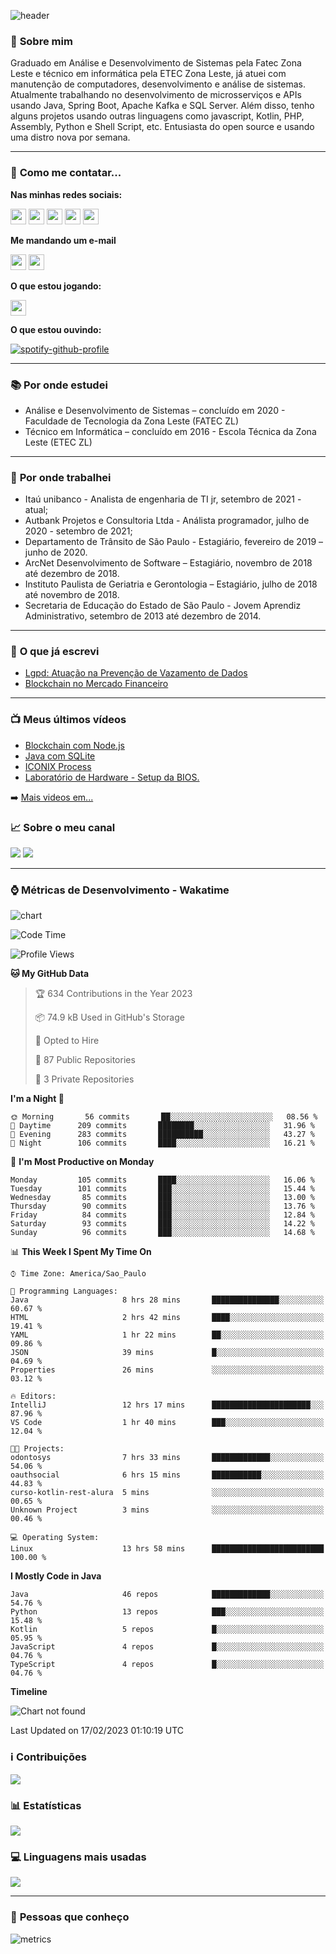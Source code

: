 ![header](img/header.png)

### :bust_in_silhouette: **Sobre mim** 
Graduado em Análise e Desenvolvimento de Sistemas pela Fatec Zona Leste e técnico em informática pela ETEC Zona Leste, já atuei com manutenção de computadores, desenvolvimento e análise de sistemas. Atualmente trabalhando no desenvolvimento de microsserviços e APIs usando Java, Spring Boot, Apache Kafka e SQL Server. Além disso, tenho alguns projetos usando outras linguagens como javascript, Kotlin, PHP, Assembly, Python e Shell Script, etc. Entusiasta do open source e usando uma distro nova por semana.

---

### :calling: **Como me contatar...**

**Nas minhas redes sociais:**

<a href="https://api.whatsapp.com/send?phone=5511930093018"><img src="https://img.shields.io/badge/WhatsApp-25D366?style=for-the-badge&logo=whatsapp&logoColor=white" height=25></a>
<a href="https://www.linkedin.com/in/gustavo-silva-69b84a15b/"><img src="https://img.shields.io/badge/linkedin-%230077B5.svg?&style=for-the-badge&logo=linkedin&logoColor=white" height=25></a>
<a href="https://www.instagram.com/gasfgrv/"><img src="https://img.shields.io/badge/instagram-%23E4405F.svg?&style=for-the-badge&logo=instagram&logoColor=white" height=25></a>
<a href="https://www.facebook.com/gAlmeida11"><img src="https://img.shields.io/badge/Facebook-1877F2?style=for-the-badge&logo=facebook&logoColor=white" height=25></a>
<a href="https://discordapp.com/users/616994765065420801"><img src="https://img.shields.io/badge/Discord-5865F2?style=for-the-badge&logo=discord&logoColor=white" height=25></a>

**Me mandando um e-mail**

<a href="mailto:gustavoalmeidasilva41@gmail.com"><img src="https://img.shields.io/badge/Gmail-D14836?style=for-the-badge&logo=gmail&logoColor=white" height=25></a>
<a href="mailto:gustavo_almeida11@hotmail.com"><img src="https://img.shields.io/badge/Microsoft_Outlook-0078D4?style=for-the-badge&logo=microsoft-outlook&logoColor=white" height=25></a>


**O que estou jogando:**

<a href="https://psnprofiles.com/gustavo_11845"><img src="https://img.shields.io/badge/PlayStation-003791?style=for-the-badge&logo=playstation&logoColor=white" height=25></a>

**O que estou ouvindo:**

[![spotify-github-profile](https://spotify-github-profile.vercel.app/api/view?uid=316iwsuurk4wrc72ys5gle37hpei&cover_image=true&theme=default&bar_color_cover=true)](https://spotify-github-profile.vercel.app/api/view?uid=316iwsuurk4wrc72ys5gle37hpei&redirect=true)

---

### :books: **Por onde estudei**

- Análise e Desenvolvimento de Sistemas – concluído em 2020 - Faculdade de Tecnologia da Zona Leste (FATEC ZL)
- Técnico em Informática – concluído em 2016 - Escola Técnica da Zona Leste (ETEC ZL)

---

### :briefcase: **Por onde trabalhei**

- Itaú unibanco - Analista de engenharia de TI jr, setembro de 2021 - atual;
- Autbank Projetos e Consultoria Ltda - Análista programador, julho de 2020 - setembro de 2021;
- Departamento de Trânsito de São Paulo - Estagiário, fevereiro de 2019 – junho de 2020.
- ArcNet Desenvolvimento de Software – Estagiário, novembro de 2018 até dezembro de 2018.
- Instituto Paulista de Geriatria e Gerontologia – Estagiário, julho de 2018 até novembro de 2018.
- Secretaria de Educação do Estado de São Paulo - Jovem Aprendiz Administrativo, setembro de 2013 até  dezembro de 2014.

---

### :page_facing_up: **O que já escrevi**

- [Lgpd: Atuação na Prevenção de Vazamento de Dados](https://even3.blob.core.windows.net/even3publicacoes-assets/tcc/428254-lgpd-atuacao-na-prevencao-de-vazamento-de-dados-282544.pdf)
- [Blockchain no Mercado Financeiro](https://www.linkedin.com/pulse/blockchain-mercado-financeiro-gustavo-silva/)

---

### :tv: **Meus últimos vídeos**   

<!-- YOUTUBE:START -->
- [Blockchain com Node.js](https://www.youtube.com/watch?v=8kxP_VkRicA)
- [Java com SQLite](https://www.youtube.com/watch?v=7SEDCJzaeb8)
- [ICONIX Process](https://www.youtube.com/watch?v=c8M5Q30f9h4)
- [Laboratório de Hardware - Setup da BIOS.](https://www.youtube.com/watch?v=pDuf8UUzL0Q)
<!-- YOUTUBE:END -->
   
➡️ [Mais videos em...](https://www.youtube.com/channel/UCXKb8To1OWsDy6dqf4oM-_g)

###  :chart_with_upwards_trend: **Sobre o meu canal**  
![](https://img.shields.io/youtube/channel/views/UCXKb8To1OWsDy6dqf4oM-_g?style=for-the-badge)
![](https://img.shields.io/youtube/channel/subscribers/UCXKb8To1OWsDy6dqf4oM-_g?style=for-the-badge)

---

### :watch: **Métricas de Desenvolvimento - Wakatime**

![chart](charts/bar_graph.png)

<!--START_SECTION:waka-->
![Code Time](http://img.shields.io/badge/Code%20Time-57%20hrs%2047%20mins-blue)

![Profile Views](http://img.shields.io/badge/Profile%20Views-7-blue)

**🐱 My GitHub Data** 

> 🏆 634 Contributions in the Year 2023
 > 
> 📦 74.9 kB Used in GitHub's Storage 
 > 
> 💼 Opted to Hire
 > 
> 📜 87 Public Repositories 
 > 
> 🔑 3 Private Repositories  
 > 
**I'm a Night 🦉** 

```text
🌞 Morning       56 commits       ██░░░░░░░░░░░░░░░░░░░░░░░   08.56 % 
🌆 Daytime      209 commits       ████████░░░░░░░░░░░░░░░░░   31.96 % 
🌃 Evening      283 commits       ██████████░░░░░░░░░░░░░░░   43.27 % 
🌙 Night        106 commits       ████░░░░░░░░░░░░░░░░░░░░░   16.21 % 

```
📅 **I'm Most Productive on Monday** 

```text
Monday         105 commits       ████░░░░░░░░░░░░░░░░░░░░░   16.06 % 
Tuesday        101 commits       ███░░░░░░░░░░░░░░░░░░░░░░   15.44 % 
Wednesday       85 commits       ███░░░░░░░░░░░░░░░░░░░░░░   13.00 % 
Thursday        90 commits       ███░░░░░░░░░░░░░░░░░░░░░░   13.76 % 
Friday          84 commits       ███░░░░░░░░░░░░░░░░░░░░░░   12.84 % 
Saturday        93 commits       ███░░░░░░░░░░░░░░░░░░░░░░   14.22 % 
Sunday          96 commits       ███░░░░░░░░░░░░░░░░░░░░░░   14.68 % 

```


📊 **This Week I Spent My Time On** 

```text
⌚︎ Time Zone: America/Sao_Paulo

💬 Programming Languages: 
Java                     8 hrs 28 mins       ███████████████░░░░░░░░░░   60.67 % 
HTML                     2 hrs 42 mins       ████░░░░░░░░░░░░░░░░░░░░░   19.41 % 
YAML                     1 hr 22 mins        ██░░░░░░░░░░░░░░░░░░░░░░░   09.86 % 
JSON                     39 mins             █░░░░░░░░░░░░░░░░░░░░░░░░   04.69 % 
Properties               26 mins             ░░░░░░░░░░░░░░░░░░░░░░░░░   03.12 % 

🔥 Editors: 
IntelliJ                 12 hrs 17 mins      ██████████████████████░░░   87.96 % 
VS Code                  1 hr 40 mins        ███░░░░░░░░░░░░░░░░░░░░░░   12.04 % 

🐱‍💻 Projects: 
odontosys                7 hrs 33 mins       █████████████░░░░░░░░░░░░   54.06 % 
oauthsocial              6 hrs 15 mins       ███████████░░░░░░░░░░░░░░   44.83 % 
curso-kotlin-rest-alura  5 mins              ░░░░░░░░░░░░░░░░░░░░░░░░░   00.65 % 
Unknown Project          3 mins              ░░░░░░░░░░░░░░░░░░░░░░░░░   00.46 % 

💻 Operating System: 
Linux                    13 hrs 58 mins      █████████████████████████   100.00 % 

```

**I Mostly Code in Java** 

```text
Java                     46 repos            █████████████░░░░░░░░░░░░   54.76 % 
Python                   13 repos            ███░░░░░░░░░░░░░░░░░░░░░░   15.48 % 
Kotlin                   5 repos             █░░░░░░░░░░░░░░░░░░░░░░░░   05.95 % 
JavaScript               4 repos             █░░░░░░░░░░░░░░░░░░░░░░░░   04.76 % 
TypeScript               4 repos             █░░░░░░░░░░░░░░░░░░░░░░░░   04.76 % 

```


**Timeline**

![Chart not found](https://raw.githubusercontent.com/gasfgrv/gasfgrv/master/charts/bar_graph.png) 


 Last Updated on 17/02/2023 01:10:19 UTC
<!--END_SECTION:waka-->

### :information_source: **Contribuições**

![](https://github-readme-streak-stats.herokuapp.com/?user=gasfgrv&theme=nord&date_format=j/n/Y)

### :bar_chart: **Estatísticas**

![](https://github-readme-stats.vercel.app/api?username=gasfgrv&theme=nord)

### :computer: **Linguagens mais usadas**

![](https://github-readme-stats.vercel.app/api/top-langs/?username=gasfgrv&theme=nord)

---

### :busts_in_silhouette: **Pessoas que conheço**

![metrics](img/github-metrics.svg)
